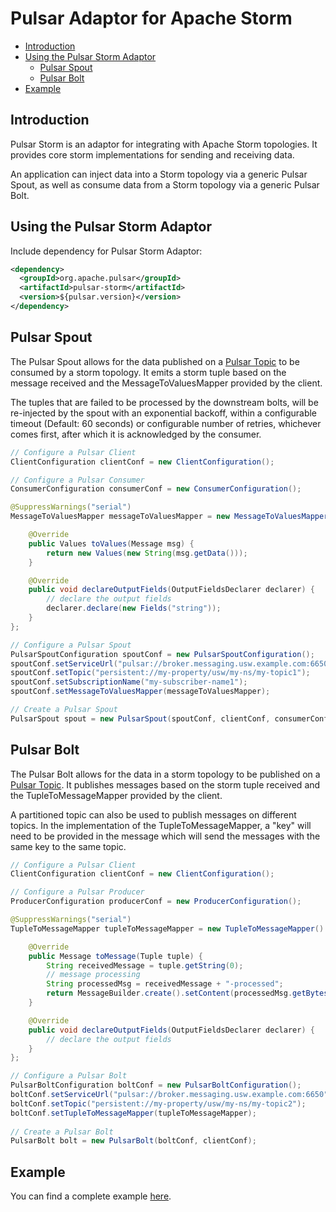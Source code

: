 # Pulsar Adaptor for Apache Storm

<!-- TOC depthFrom:2 depthTo:3 withLinks:1 updateOnSave:1 orderedList:0 -->

- [Introduction](#introduction)
- [Using the Pulsar Storm Adaptor](#using-the-pulsar-storm-adaptor)
	- [Pulsar Spout](#pulsar-spout)
	- [Pulsar Bolt](#pulsar-bolt)
- [Example](#example)

<!-- /TOC -->

## Introduction
Pulsar Storm is an adaptor for integrating with Apache Storm topologies. It provides core storm implementations for sending and receiving data.

An application can inject data into a Storm topology via a generic Pulsar Spout, as well as consume data from a Storm topology via a generic Pulsar Bolt.

## Using the Pulsar Storm Adaptor
Include dependency for Pulsar Storm Adaptor:

```xml
<dependency>
  <groupId>org.apache.pulsar</groupId>
  <artifactId>pulsar-storm</artifactId>
  <version>${pulsar.version}</version>
</dependency>
```

## Pulsar Spout
The Pulsar Spout allows for the data published on a [Pulsar Topic](Architecture.md#topic) to be consumed by a storm topology. It emits a storm tuple based on the message received and the MessageToValuesMapper provided by the client.
 
The tuples that are failed to be processed by the downstream bolts, will be re-injected by the spout with an exponential backoff, within a configurable timeout (Default: 60 seconds) or configurable number of retries, whichever comes first, after which it is acknowledged by the consumer.

```java
// Configure a Pulsar Client
ClientConfiguration clientConf = new ClientConfiguration();

// Configure a Pulsar Consumer
ConsumerConfiguration consumerConf = new ConsumerConfiguration();  

@SuppressWarnings("serial")
MessageToValuesMapper messageToValuesMapper = new MessageToValuesMapper() {

    @Override
    public Values toValues(Message msg) {
        return new Values(new String(msg.getData()));
    }

    @Override
    public void declareOutputFields(OutputFieldsDeclarer declarer) {
        // declare the output fields
        declarer.declare(new Fields("string"));
    }
};

// Configure a Pulsar Spout
PulsarSpoutConfiguration spoutConf = new PulsarSpoutConfiguration();
spoutConf.setServiceUrl("pulsar://broker.messaging.usw.example.com:6650");
spoutConf.setTopic("persistent://my-property/usw/my-ns/my-topic1");
spoutConf.setSubscriptionName("my-subscriber-name1");
spoutConf.setMessageToValuesMapper(messageToValuesMapper);

// Create a Pulsar Spout
PulsarSpout spout = new PulsarSpout(spoutConf, clientConf, consumerConf);
```

## Pulsar Bolt
The Pulsar Bolt allows for the data in a storm topology to be published on a [Pulsar Topic](Architecture.md#topic). It publishes messages based on the storm tuple received and the TupleToMessageMapper provided by the client.
 
A partitioned topic can also be used to publish messages on different topics. In the implementation of the TupleToMessageMapper, a "key" will need to be provided in the message which will send the messages with the same key to the same topic.

```java
// Configure a Pulsar Client
ClientConfiguration clientConf = new ClientConfiguration();

// Configure a Pulsar Producer  
ProducerConfiguration producerConf = new ProducerConfiguration();

@SuppressWarnings("serial")
TupleToMessageMapper tupleToMessageMapper = new TupleToMessageMapper() {

    @Override
    public Message toMessage(Tuple tuple) {
        String receivedMessage = tuple.getString(0);
        // message processing
        String processedMsg = receivedMessage + "-processed";
        return MessageBuilder.create().setContent(processedMsg.getBytes()).build();
    }

    @Override
    public void declareOutputFields(OutputFieldsDeclarer declarer) {
        // declare the output fields
    }
};

// Configure a Pulsar Bolt
PulsarBoltConfiguration boltConf = new PulsarBoltConfiguration();
boltConf.setServiceUrl("pulsar://broker.messaging.usw.example.com:6650");
boltConf.setTopic("persistent://my-property/usw/my-ns/my-topic2");
boltConf.setTupleToMessageMapper(tupleToMessageMapper);
        
// Create a Pulsar Bolt
PulsarBolt bolt = new PulsarBolt(boltConf, clientConf);
```

## Example
You can find a complete example [here](../pulsar-storm/src/test/java/org/apache/pulsar/storm/example/StormExample.java).
